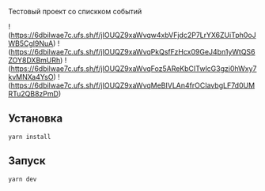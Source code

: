 Тестовый проект со спискком событий

!(https://6dbilwae7c.ufs.sh/f/jIOUQZ9xaWvqw4xbVFjdc2P7LrYX6ZUiTph0oJWB5Cgl9NuA)
!(https://6dbilwae7c.ufs.sh/f/jIOUQZ9xaWvqPkQsfFzHcx09GeJ4bn1yWtQS6ZOY8DXBmURh)
!(https://6dbilwae7c.ufs.sh/f/jIOUQZ9xaWvqFoz5AReKbCITwlcG3gzi0hWxy7kvMNXa4YsO)
!(https://6dbilwae7c.ufs.sh/f/jIOUQZ9xaWvqMeBIVLAn4frOCIavbgLF7d0UMRTu2QB8zPmD)

## Установка

```yarn install```

## Запуск

```yarn dev```
